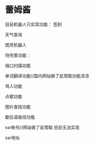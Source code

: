 # 蕾姆酱


目前机器人只实现功能：
签到


天气查询

图灵机器人

待完善功能：

端口扫描功能

单词翻译功能//国内网站做了反爬取功能凉凉

骂人功能

点歌功能

图片查找功能

歇后语查找功能

ssr帐号//网站做了反爬取 目前无法实现

ssr地址
